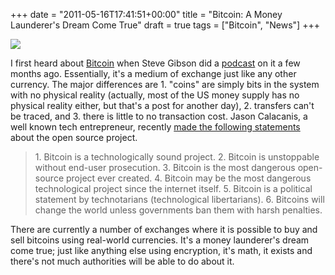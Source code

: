 +++
date = "2011-05-16T17:41:51+00:00"
title = "Bitcoin: A Money Launderer's Dream Come True"
draft = true
tags = ["Bitcoin", "News"]
+++

![](/images/2011-05-16-252px-Bitcoin_logo.svg.png) 

I first heard about [Bitcoin](http://en.wikipedia.org/wiki/Bitcoin) when Steve Gibson did a [podcast](http://twit.tv/sn287) on it a few months ago. Essentially, it's a medium of exchange just like any other currency. The major differences are 1. "coins" are simply bits in the system with no physical reality (actually, most of the US money supply has no physical reality either, but that's a post for another day), 2. transfers can't be traced, and 3. there is little to no transaction cost. Jason Calacanis, a well known tech entrepreneur, recently [made the following statements](http://launch.is/blog/l019-bitcoin-p2p-currency-the-most-dangerous-project-weve-ev.html) about the open source project.

> 1\. Bitcoin is a technologically sound project. 2. Bitcoin is unstoppable without end-user prosecution. 3. Bitcoin is the most dangerous open-source project ever created. 4. Bitcoin may be the most dangerous technological project since the internet itself. 5. Bitcoin is a political statement by technotarians (technological libertarians). 6. Bitcoins will change the world unless governments ban them with harsh penalties.

There are currently a number of exchanges where it is possible to buy and sell bitcoins using real-world currencies. It's a money launderer's dream come true; just like anything else using encryption, it's math, it exists and there's not much authorities will be able to do about it.
